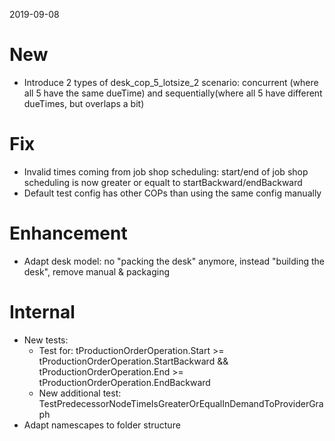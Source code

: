 2019-09-08

# New
- Introduce 2 types of desk_cop_5_lotsize_2 scenario: concurrent (where all 5 have the same dueTime) and sequentially(where all 5 have different dueTimes, but overlaps a bit)

# Fix
- Invalid times coming from job shop scheduling: start/end of job shop scheduling is now greater or equalt to startBackward/endBackward
- Default test config has other COPs than using the same config manually

# Enhancement
- Adapt desk model: no "packing the desk" anymore, instead "building the desk", remove manual & packaging

# Internal
- New tests:
  - Test for: tProductionOrderOperation.Start >= tProductionOrderOperation.StartBackward && tProductionOrderOperation.End >= tProductionOrderOperation.EndBackward
  - New additional test: TestPredecessorNodeTimeIsGreaterOrEqualInDemandToProviderGraph  
- Adapt namescapes to folder structure    


